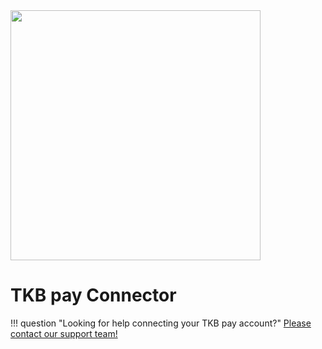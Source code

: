 <img src="https://static.openfintech.io/payment_providers/tkbpay/logo.svg?w=400" width="400px" >

# TKB pay Connector

!!! question "Looking for help connecting your TKB pay account?"
    [Please contact our support team!](mailto:{{custom.support_email}})